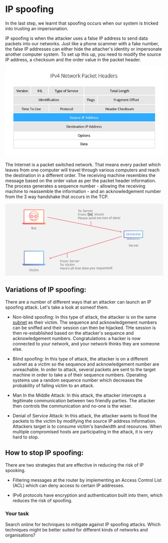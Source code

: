 # IP spoofing

In the last step, we learnt that spoofing occurs when our system is tricked into trusting an impersonation.

IP spoofing is when the attacker uses a false IP address to send data packets into our networks.  Just like a phone scammer with a fake number, the false IP addresses can either hide the attacher's identity or impersonate another computer system.  To set up this up, you need to modify the source IP address, a checksum and the order value in the packet header.


![GitHub Logo](./images/ip-spoofing.jpg)
<!--- (source: https://www.incapsula.com/ddos/ip-spoofing.html) -->

The Internet is a packet switched network.  That means every packet which leaves from one computer will travel through various computers and reach the destination in a different order. The receiving machine resembles the message based on the order value as per the packet header information. The process generates a sequence number - allowing the receiving machine to reassemble the information - and an acknowledgement number from the 3 way handshake that occurs in the TCP.

![GitHub Logo](./images/ip-spoofing.png)
<!--- (source: https://www.cloudflare.com/learning/ddos/glossary/ip-spoofing/) -->

## Variations of IP spoofing:

There are a number of different ways that an attacker can launch an IP spoofing attack.  Let's take a look at someof them.

* Non-blind spoofing: In this type of attack, the attacker is on the same [subnet](https://en.wikipedia.org/wiki/Subnetwork) as their victim. The sequence and acknowledgement numbers can be sniffed and their session can then be hijacked. THe session is then re-established based on the attacker's sequence and acknowledgement numbers.  Congratulations: a hacker is now connected to your network, and your network thinks they are someone else.

* Blind spoofing: In this type of attack, the attacker is on a different subnet as a victim so the sequence and acknowledgement number are unreachable. In order to attack, several packets are sent to the target machine in order to take a of their sequence numbers. Operating systems use a random sequence number which decreases the probability of falling victim to an attack.  

* Man In the Middle Attack: In this attack, the attacker intercepts a legitimate communication between two friendly parties. The attacker then controls the communication and no-one is the wiser.

* Denial of Service Attack: In this attack, the attacker wants to flood the packets to the victim by modifying the source IP address information. Attackers target is to consume victim's bandwidth and resources. When multiple compromised hosts are participating in the attack, it is very hard to stop.

## How to stop IP spoofing:

There are two strategies that are effective in reducing the risk of IP spooking.

* Filtering messages at the router by implementing an Access Control List (ACL) which can deny access to certain IP addresses.

*  IPv6 protocols have encryption and authentication built into them, which reduces the risk of spoofing.

### Your task 

Search online for techniques to mitigate against IP spoofing attacks.  Which techniques might be better suited for different kinds of networks and organisations?

